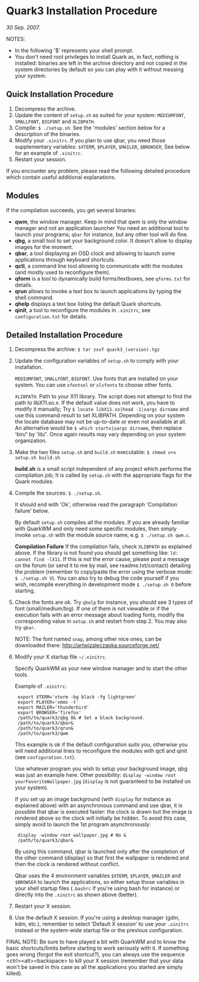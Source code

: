 Quark3 Installation Procedure
=============================

_30 Sep. 2007._

NOTES:
- In the following '$' represents your shell prompt.
- You don't need root privileges to install Quark as, in fact,
  nothing is installed: binaries are left in the archive directory
  and not copied in the system directories by default so you can
  play with it without messing your system.

Quick Installation Procedure
----------------------------

1. Decompress the archive.
2. Update the content of `setup.sh` as suited for your system:
	`MEDIUMFONT`, `SMALLFONT`, `BIGFONT` and `XLIBPATH`.
3. Compile: `$ ./setup.sh`.
	See the 'modules' section below for a description of the binaries.
4. Modify your `.xinitrc`.
	If you plan to use qbar, you need those supplementary variables:
	`$XTERM`, `$PLAYER`, `$MAILER`, `$BROWSER`;
	See below for an example of `.xinitrc`. 
5. Restart your session.

If you encounter any problem, please read the following detailed
procedure which contain useful additional explanations.

Modules
-------

If the compilation succeeds, you get several binaries:

- **qwm**, the window manager.
	Keep in mind that qwm is only the window manager and not an application launcher
	You need an additional tool to launch your programs;
	`qbar` for instance, but any other tool will do fine.
- **qbg**, a small tool to set your background color.
	It doesn't allow to display images for the moment.
- **qbar**, a tool displaying an OSD clock and allowing to
	launch some applications through keyboard shortcuts.
- **qctl**, a command line tool allowing to communicate with
	the modules (and mostly used to reconfigure them).
- **qform** is a tool to dynamically build forms/textboxes,
	see `qforms.txt` for details.
- **qrun** allows to invoke a text box to launch applications
	by typing the shell command.
- **qhelp** displays a text box listing the default Quark shortcuts.
- **qinit**, a tool to reconfigure the modules in `.xinitrc`,
	see `configuration.txt` for details.

Detailed Installation Procedure
-------------------------------

1. Decompress the archive: `$ tar zxvf quark3_(version).tgz`

2. Update the configuration variables of `setup.sh` to comply with your installation.

	`MEDIUMFONT`, `SMALLFONT`, `BIGFONT`.
	Use fonts that are installed on your system.
	You can use `xfontsel` or `xlsfonts` to choose other fonts.

	`XLIBPATH`.
	Path to your X11 library.
	The script does not attempt to find the path to libX11.so.x.
	If the default value does not work, you have to modify it manually;
	Try `$ locate libX11.so|head -1|xargs dirname` and use this command result to set XLIBPATH.
	Depending on your system the locate database may not be up-to-date or even not available at all.
	An alternative would be `$ which startx|xargs dirname`, then replace 'bin/' by 'lib/'.
	Once again results may vary depending on your system organization.

3. Make the two files `setup.sh` and `build.sh` executable: `$ chmod u+x setup.sh build.sh`

    **build.sh** is a small script independent of any project which performs the compilation job;
	It is called by `setup.sh` with the appropriate flags for the Quark modules.

4. Compile the sources: `$ ./setup.sh`.

	It should end with 'Ok', otherwise read the paragraph 'Compilation failure' below.

	By default `setup.sh` compiles all the modules.
	If you are already familiar with QuarkWM and only need some specific modules,
	then simply invoke `setup.sh` with the module source name, e.g. `$ ./setup.sh qwm.c`.

    **Compilation Failure**
		If the compilation fails, check `XLIBPATH` as explained above.
		If the library is not found you should get something like:
		`ld: cannot find -lX11`.
		If this is not the error cause, please post a message on
		the forum (or send it to me by mail, see readme.txt/contact)
		detailing the problem (remember to copy/paste the error
		using the verbose mode: `$ ./setup.sh V`). You can also try
		to debug the code yourself if you wish, recompile everything
		in development mode `$ ./setup.sh D` before starting.

5. Check the fonts are ok.
	Try `qhelp` for instance, you should see 3 types of font (small/medium/big).
	If one of them is not viewable or if the execution fails with an error message about loading fonts,
	modify the corresponding value in `setup.sh` and restart from step 2.
	You may also try `qbar`.

    NOTE:
		The font named `snap`, among other nice ones,
		can be downloaded there: http://artwizaleczapka.sourceforge.net/

6. Modify your X startup file `~/.xinitrc`.

	Specify QuarkWM as your new window manager and to start the other tools.

	Example of `.xinitrc`:

		export XTERM='xterm -bg black -fg lightgreen'
		export PLAYER='xmms -t'
		export MAILER='thunderbird'
		export BROWSER='firefox'
		/path/to/quark3/qbg 0& # Set a black background.
		/path/to/quark3/qbar&
		/path/to/quark3/qrun&
		/path/to/quark3/qwm

	This example is ok if the default configuration suits you,
	otherwise you will need additional lines to reconfigure the
	modules with qctl and qinit (see `configuration.txt`).

	Use whatever program you wish to setup your background image, qbg
	was just an example here. Other possibility:
	`display -window root yourFavoriteWallpaper.jpg` (`display` is not
	guaranteed to be installed on your system).

	If you set up an image background (with `display` for 
	instance as explained above) with an asynchronous command
	and use qbar, it is possible that qbar is executed faster:
	the clock is drawn but the image is rendered above so the
	clock will initially be hidden. To avoid this case, simply
	avoid to launch the 1st program asynchronously:

		display -window root wallpaper.jpg # No &
		/path/to/quark3/qbar&

	By using this command, qbar is launched only after the
	completion of the other command (display) so that first
	the wallpaper is rendered and then the clock is rendered
	without conflict.

	Qbar uses the 4 environment variables `$XTERM`, `$PLAYER`,
	`$MAILER` and `$BROWSER` to launch the applications, so
	either setup those variables in your shell startup
	files (`.bashrc` if you're using bash for instance) or
	directly into the `.xinitrc` as shown above (better).

7. Restart your X session.

8. Use the default X session.
	If you're using a desktop manager (gdm, kdm, etc.), remember
	to select 'Default X session' to use your `.xinitrc` instead
	or the system-wide startup file or the previous configuration.

FINAL NOTE:
	Be sure to have played a bit with QuarkWM and to know
	the basic shortcuts/limits before starting to work seriously with it.
	If something goes wrong (forgot the exit shortcut?),
	you can always use the sequence \<ctrl\>\<alt\>\<backspace\>
	to kill your X session (remember that your data won't
	be saved in this case as all the applications you
	started are simply killed).

